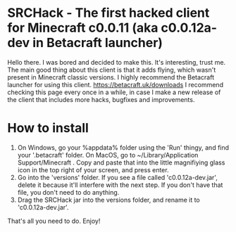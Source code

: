 # SRCHack - The first hacked client for Minecraft c0.0.11 (aka c0.0.12a-dev in Betacraft launcher)
Hello there. I was bored and decided to make this. It's interesting, trust me.
The main good thing about this client is that it adds flying, which wasn't present in Minecraft classic versions.
I highly recommend the Betacraft launcher for using this client. https://betacraft.uk/downloads
I recommend checking this page every once in a while, in case I make a new release of the client that includes more hacks, bugfixes and improvements.

# How to install
1. On Windows, go your %appdata% folder using the 'Run' thingy, and find your '.betacraft' folder. On MacOS, go to ~/Library/Application Support/Minecraft . Copy and paste that into the little magnifiying glass icon in the top right of your screen, and press enter.
2. Go into the 'versions' folder. If you see a file called 'c0.0.12a-dev.jar', delete it because it'll interfere with the next step. If you don't have that file, you don't need to do anything.
3. Drag the SRCHack jar into the versions folder, and rename it to 'c0.0.12a-dev.jar'. 

That's all you need to do. Enjoy!
